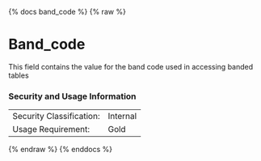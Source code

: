{% docs band_code %}
{% raw %}
# Band_code

This field contains the value for the band code used in accessing banded tables

### Security and Usage Information
|    |    |
|---|---|
|Security Classification:|Internal|
|Usage Requirement:|Gold|

{% endraw %} 
{% enddocs %}